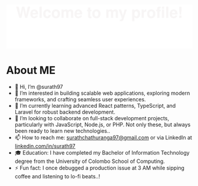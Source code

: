 ![](assets/Bottom_up.svg)


# About ME

- 👋 Hi, I’m @surath97
- 👀 I’m interested in building scalable web applications, exploring modern frameworks, and crafting seamless user experiences.
- 🌱 I’m currently learning advanced React patterns, TypeScript, and Laravel for robust backend development.
- 💞️ I’m looking to collaborate on full-stack development projects, particularly with JavaScript, Node.js, or PHP. Not only these, but always been ready to learn new technologies..
- 📫 How to reach me: surathchathuranga97@gmail.com or via LinkedIn at [linkedin.com/in/surath97](https://www.linkedin.com/in/surath97/)
- 🎓 Education: I have completed my Bachelor of Information Technology degree from the University of Colombo School of Computing.
- ⚡ Fun fact: I once debugged a production issue at 3 AM while sipping coffee and listening to lo-fi beats..!

<!---
surath97/surath97 is a ✨ special ✨ repository because its `README.md` (this file) appears on your GitHub profile.
You can click the Preview link to take a look at your changes.
--->
